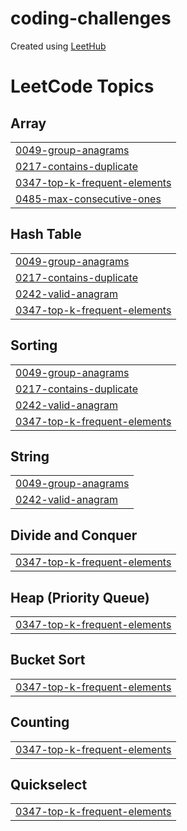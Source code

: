 # coding-challenges
Created using [LeetHub](https://github.com/QasimWani/LeetHub)

<!---LeetCode Topics Start-->
# LeetCode Topics
## Array
|  |
| ------- |
| [0049-group-anagrams](https://github.com/ht-l1/coding-challenges/tree/master/0049-group-anagrams) |
| [0217-contains-duplicate](https://github.com/ht-l1/coding-challenges/tree/master/0217-contains-duplicate) |
| [0347-top-k-frequent-elements](https://github.com/ht-l1/coding-challenges/tree/master/0347-top-k-frequent-elements) |
| [0485-max-consecutive-ones](https://github.com/ht-l1/coding-challenges/tree/master/0485-max-consecutive-ones) |
## Hash Table
|  |
| ------- |
| [0049-group-anagrams](https://github.com/ht-l1/coding-challenges/tree/master/0049-group-anagrams) |
| [0217-contains-duplicate](https://github.com/ht-l1/coding-challenges/tree/master/0217-contains-duplicate) |
| [0242-valid-anagram](https://github.com/ht-l1/coding-challenges/tree/master/0242-valid-anagram) |
| [0347-top-k-frequent-elements](https://github.com/ht-l1/coding-challenges/tree/master/0347-top-k-frequent-elements) |
## Sorting
|  |
| ------- |
| [0049-group-anagrams](https://github.com/ht-l1/coding-challenges/tree/master/0049-group-anagrams) |
| [0217-contains-duplicate](https://github.com/ht-l1/coding-challenges/tree/master/0217-contains-duplicate) |
| [0242-valid-anagram](https://github.com/ht-l1/coding-challenges/tree/master/0242-valid-anagram) |
| [0347-top-k-frequent-elements](https://github.com/ht-l1/coding-challenges/tree/master/0347-top-k-frequent-elements) |
## String
|  |
| ------- |
| [0049-group-anagrams](https://github.com/ht-l1/coding-challenges/tree/master/0049-group-anagrams) |
| [0242-valid-anagram](https://github.com/ht-l1/coding-challenges/tree/master/0242-valid-anagram) |
## Divide and Conquer
|  |
| ------- |
| [0347-top-k-frequent-elements](https://github.com/ht-l1/coding-challenges/tree/master/0347-top-k-frequent-elements) |
## Heap (Priority Queue)
|  |
| ------- |
| [0347-top-k-frequent-elements](https://github.com/ht-l1/coding-challenges/tree/master/0347-top-k-frequent-elements) |
## Bucket Sort
|  |
| ------- |
| [0347-top-k-frequent-elements](https://github.com/ht-l1/coding-challenges/tree/master/0347-top-k-frequent-elements) |
## Counting
|  |
| ------- |
| [0347-top-k-frequent-elements](https://github.com/ht-l1/coding-challenges/tree/master/0347-top-k-frequent-elements) |
## Quickselect
|  |
| ------- |
| [0347-top-k-frequent-elements](https://github.com/ht-l1/coding-challenges/tree/master/0347-top-k-frequent-elements) |
<!---LeetCode Topics End-->